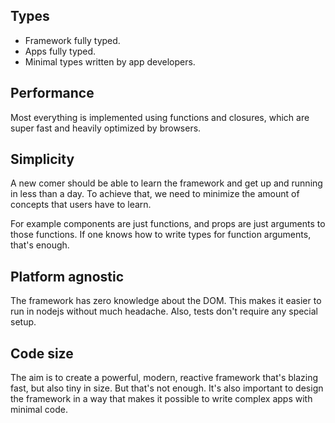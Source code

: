 ## Types

- Framework fully typed.
- Apps fully typed.
- Minimal types written by app developers.

## Performance

Most everything is implemented using functions and closures, which are super fast and heavily optimized by browsers.

## Simplicity

A new comer should be able to learn the framework and get up and running in less than a day. To achieve that, we need to minimize the amount of concepts that users have to learn.

For example components are just functions, and props are just arguments to those functions. If one knows how to write types for function arguments, that's enough.

## Platform agnostic

The framework has zero knowledge about the DOM. This makes it easier to run in nodejs without much headache. Also, tests don't require any special setup.

## Code size

The aim is to create a powerful, modern, reactive framework that's blazing fast, but also tiny in size. But that's not enough. It's also important to design the framework in a way that makes it possible to write complex apps with minimal code.
